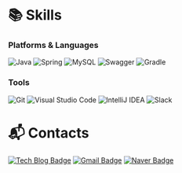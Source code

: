 <!--  ![header](https://capsule-render.vercel.app/api?type=waving&color=auto&height=300&section=header&text=Welcome!&fontSize=90&animation=fadeIn&fontAlignY=38&desc=%20%20&descAlignY=51&descAlign=62) -->

# 📚 Skills
### Platforms & Languages
![Java](https://img.shields.io/badge/Java-007396.svg?&style=for-the-badge&logo=Java&logoColor=white)
![Spring](https://img.shields.io/badge/Spring-6DB33F.svg?&style=for-the-badge&logo=Spring&logoColor=white)
![MySQL](https://img.shields.io/badge/MySQL-4479A1.svg?&style=for-the-badge&logo=MySQL&logoColor=white)
![Swagger](https://img.shields.io/badge/Swagger-85EA2D.svg?&style=for-the-badge&logo=Swagger&logoColor=white)
![Gradle](https://img.shields.io/badge/Gradle-02303A.svg?&style=for-the-badge&logo=Gradle&logoColor=white)

### Tools
![Git](https://img.shields.io/badge/Git-F05032.svg?&style=for-the-badge&logo=Git&logoColor=white)
![Visual Studio Code](https://img.shields.io/badge/Visual%20Studio%20Code-007ACC.svg?&style=for-the-badge&logo=Visual%20Studio%20Code&logoColor=white)
![IntelliJ IDEA](https://img.shields.io/badge/IntelliJ%20IDEA-000000.svg?&style=for-the-badge&logo=IntelliJ%20IDEA&logoColor=white)
![Slack](https://img.shields.io/badge/Slack-4A154B.svg?&style=for-the-badge&logo=Slack&logoColor=white)
 
# :mailbox_with_mail: Contacts
[![Tech Blog Badge](http://img.shields.io/badge/-Tech%20blog-black?style=flat-square&logo=github&link=https://velog.io/@chronicles/)](https://velog.io/@chronicles/)
[![Gmail Badge](https://img.shields.io/badge/Gmail-d14836?style=flat-square&logo=Gmail&logoColor=white&link=mailto:ckeorns3@gmail.com)](mailto:ckeorns3@gmail.com)
[![Naver Badge](https://img.shields.io/badge/Naver-03C75A?style=flat-square&logo=Naver&logoColor=white&link=mailto:credit102@naver.com)](mailto:credit102@naver.com)

<!-- ![Daegun's GitHub stats](https://github-readme-stats.vercel.app/api?username=armycar&show_icons=true&theme=radical) 
[![Top Langs](https://github-readme-stats.vercel.app/api/top-langs/?username=armycar&langs_count=8&layout=compact&theme=radical)](https://github.com/armycar/github-readme-stats) -->
